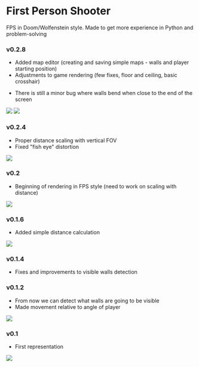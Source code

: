 # First Person Shooter
FPS in Doom/Wolfenstein style.
Made to get more experience in Python and problem-solving

### v0.2.8
- Added map editor (creating and saving simple maps - walls and player starting position)
- Adjustments to game rendering (few fixes, floor and ceiling, basic crosshair)
* There is still a minor bug where walls bend when close to the end of the screen

![](ReadMe_Images/v0.2.8_1.png)
![](ReadMe_Images/v0.2.8_2.png)

### v0.2.4
- Proper distance scaling with vertical FOV
- Fixed "fish eye" distortion

![](ReadMe_Images/v0.2.4.png)

### v0.2
- Beginning of rendering in FPS style (need to work on scaling with distance)

![](ReadMe_Images/v0.2.png)

### v0.1.6
- Added simple distance calculation

![](ReadMe_Images/v0.1.6.png)

### v0.1.4
- Fixes and improvements to visible walls detection

### v0.1.2
- From now we can detect what walls are going to be visible
- Made movement relative to angle of player

![](ReadMe_Images/v0.1.2.png)

### v0.1
- First representation

![](ReadMe_Images/v0.1.png)
 
